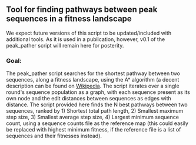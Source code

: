 
## Tool for finding pathways between peak sequences in a fitness landscape

We expect future versions of this script to be updated/included with additional tools. As it is used in a publication, however, v0.1 of the peak_pather script will remain here for posterity.

### Goal:

The peak_pather script searches for the shortest pathway between two sequences, along a fitness landscape, using the A* algorithm (a decent description can be found on [Wikipedia](https://en.wikipedia.org/wiki/A*_search_algorithm). The script iterates over a single round's sequence population as a graph, with each sequence present as its own node and the edit distances between sequences as edges with distance. The script provided here finds the N best pathways between two sequences, ranked by 1) Shortest total path length, 2) Smallest maximum step size, 3) Smallest average step size, 4) Largest minimum sequence count, using a sequence counts file as the reference map (this could easily be replaced with highest minimum fitness, if the reference file is a list of sequences and their fitnesses instead).
